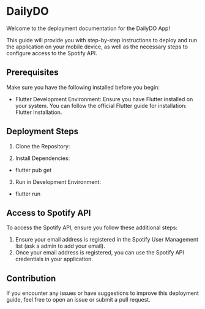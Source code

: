 # DailyDO

Welcome to the deployment documentation for the DailyDO App!

This guide will provide you with step-by-step instructions to deploy and run 
the application on your mobile device, as well as the necessary steps to configure access to the Spotify API.

## Prerequisites

Make sure you have the following installed before you begin:

- Flutter Development Environment: Ensure you have Flutter installed 
on your system. You can follow the official Flutter guide for installation: Flutter Installation.

## Deployment Steps

1. Clone the Repository:

2. Install Dependencies:

- flutter pub get

3. Run in Development Environment:

- flutter run

## Access to Spotify API
To access the Spotify API, ensure you follow these additional steps:

1. Ensure your email address is registered in the Spotify User Management list (ask a admin to add your email).
2. Once your email address is registered, you can use the Spotify API credentials in your application.

## Contribution
If you encounter any issues or have suggestions to improve this deployment guide, feel free to open an issue or submit a pull request.
